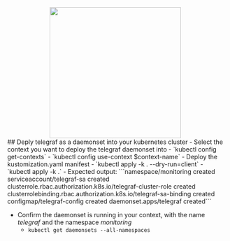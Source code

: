 <div style="text-align: center;">
<img style="width:300px;margin-right:10px;vertical-align:middle;" src="https://kubernetes.io/_common-resources/images/flower.svg" />
</div>
## Deply telegraf as a daemonset into your kubernetes cluster
- Select the context you want to deploy the telegraf daemonset into
  - `kubectl config get-contexts`
  - `kubectl config use-context $context-name`
- Deploy the kustomization.yaml manifest
  - `kubectl apply -k . --dry-run=client`
  - `kubectl apply -k .`
- Expected output:
```namespace/monitoring created
serviceaccount/telegraf-sa created
clusterrole.rbac.authorization.k8s.io/telegraf-cluster-role created
clusterrolebinding.rbac.authorization.k8s.io/telegraf-sa-binding created
configmap/telegraf-config created
daemonset.apps/telegraf created```

- Confirm the daemonset is running in your context, with the name *telegraf* and the namespace *monitoring*
  - `kubectl get daemonsets --all-namespaces`
